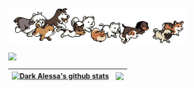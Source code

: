 ![](./dog_running.gif)<br>

<a href="https://github.com/DarkAlessa"><img src="https://streak-stats.demolab.com?user=DarkAlessa&theme=dark&hide_border=true"/></a><br>

| <a href="https://github.com/DarkAlessa"><img align="center" src="https://github-readme-stats.vercel.app/api?username=DarkAlessa&show_icons=true&include_all_commits=true&theme=dark&hide_border=true" alt="Dark Alessa's github stats" /></a> | <a href="https://github.com/DarkAlessa"><img align="center" src="https://github-readme-stats.vercel.app/api/top-langs/?username=DarkAlessa&layout=compact&theme=dark&hide_border=true" /></a> |
| ------------- | ------------- |
